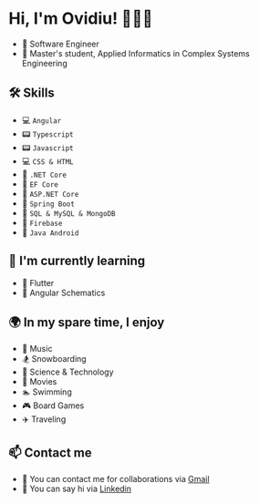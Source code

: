 
# Hi, I'm Ovidiu! 👋👋👋

* 🏢 Software Engineer
* 🏫 Master's student, Applied Informatics in Complex Systems Engineering

## 🛠 Skills
* 💻 `Angular`
* 📟 `Typescript`
* 📟 `Javascript`
* 💻 `CSS & HTML`
* 📘 `.NET Core`
* 🔦 `EF Core`
* 🔦 `ASP.NET Core`
* 📕 `Spring Boot`
* 📙 `SQL & MySQL & MongoDB`
* 📙 `Firebase`
* 📱 `Java Android `
## 🧠 I'm currently learning
* 🚀 Flutter
* 🚀 Angular Schematics


## 🌍 In my spare time, I enjoy
* 🎵 Music
* 🏂 Snowboarding
* 📒 Science & Technology
* 🎦 Movies
* 🏊 Swimming
* 🎮 Board Games
* ✈️ Traveling

## 📫 Contact me
* 📧 You can contact me for collaborations via [Gmail](https://mail.google.com/mail/?view=cm&fs=1&to=piciorus.ovidiu.mihai@gmail.com)
* 📮 You can say hi via [Linkedin](https://www.linkedin.com/in/ovidiu-mihai-picioru%C8%99-a0793b19b/)
